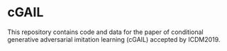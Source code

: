 # cGAIL
This repository contains code and data for the paper of conditional generative adversarial imitation learning (cGAIL) accepted by ICDM2019.
